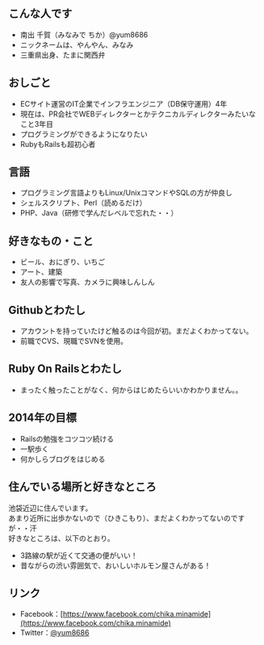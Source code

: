 ## こんな人です
* 南出 千賀（みなみで ちか）@yum8686
* ニックネームは、やんやん、みなみ
* 三重県出身、たまに関西弁

## おしごと
* ECサイト運営のIT企業でインフラエンジニア（DB保守運用）4年
* 現在は、PR会社でWEBディレクターとかテクニカルディレクターみたいなこと3年目
* プログラミングができるようになりたい
* RubyもRailsも超初心者

## 言語
* プログラミング言語よりもLinux/UnixコマンドやSQLの方が仲良し
* シェルスクリプト、Perl（読めるだけ）
* PHP、Java（研修で学んだレベルで忘れた・・）

## 好きなもの・こと
* ビール、おにぎり、いちご
* アート、建築
* 友人の影響で写真、カメラに興味しんしん

## Githubとわたし
* アカウントを持っていたけど触るのは今回が初。まだよくわかってない。
* 前職でCVS、現職でSVNを使用。

## Ruby On Railsとわたし
* まったく触ったことがなく、何からはじめたらいいかわかりません。。

## 2014年の目標
* Railsの勉強をコツコツ続ける
* 一駅歩く
* 何かしらブログをはじめる

## 住んでいる場所と好きなところ
池袋近辺に住んでいます。  
あまり近所に出歩かないので（ひきこもり）、まだよくわかってないのですが・・汗  
好きなところは、以下のとおり。
* 3路線の駅が近くて交通の便がいい！
* 昔ながらの渋い雰囲気で、おいしいホルモン屋さんがある！

## リンク
* Facebook：[https://www.facebook.com/chika.minamide](https://www.facebook.com/chika.minamide)
* Twitter：[@yum8686](https://twitter.com/yum8686)
